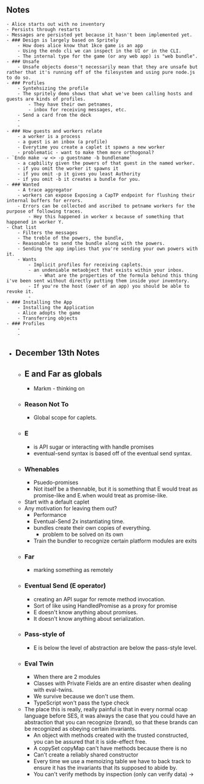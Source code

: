 ## Notes
	- Alice starts out with no inventory
	- Persists through restarts
	- Messages are persisted yet because it hasn't been implemented yet.
	- ### Design is largely based on Spritely
		- How does alice know that 1kce game is an app
		- Using the endo cli we can inspect in the UI or in the CLI.
		- The internal type for the game (or any web app) is "web bundle".
	- ### Unsafe
		- Unsafe objects doesn't necessarily mean that they are unsafe but rather that it's running off of the filesystem and using pure node.js to do so.
	- ### Profiles
		- Syntehsizing the profile
		- The spritely demo shows that what we've been calling hosts and guests are kinds of profiles.
			- They have their own petnames,
			- inbox for receiving messages, etc.
		- Send a card from the deck
		-
		-
	- ### How guests and workers relate
		- a worker is a process
		- a guest is an inbox (a profile)
		- Everytime you create a caplet it spawns a new worker
		- problematic - want to make them more orthogonal?
	- `Endo make -w <> -p guestname -b bundlename`
		- a capbility given the powers of that guest in the named worker.
		- if you omit the worker it spawns it
		- if you omit -p it gives you least Authority
		- if you omit -b it creates a bundle for you.
	- ### Wanted
		- A trace aggregator
		- workers can expose Exposing a CapTP endpoint for flushing their internal buffers for errors.
		- Errors can be collected and ascribed to petname workers for the purpose of following traces.
			- Hey this happened in worker x because of something that happened in worker Y.
	- Chat list
		- Filters the messages
		- The treble of the powers, the bundle,
		- Reasonable to send the bundle along with the powers.
		- Sending the app implies that you're sending your own powers with it.
		- Wants
			- Implicit profiles for receiving caplets.
			- an undeniable metaobject that exists within your inbox.
				- What are the properties of the formula behind this thing i've been sent without directly putting them inside your inventory.
			- If you're the host (ower of an app) you should be able to revoke it.
			-
	- ### Installing the App
		- Installing the Application
		- Alice adopts the game
		- Transferring objects
	- ### Profiles
		-
		-
- ## December 13th Notes
	- ## E and Far as globals
		- Markm - thinking on
	- ### Reason Not To
		- Global scope for caplets.
	- ### E
		- is API sugar or interacting with handle promises
		- eventual-send syntax is based off of the eventual send syntax.
	- ### Whenables
		- Psuedo-promises
		- Not itself be a thennable, but it is something that E would treat as promise-like and E.when would treat as promise-like.
	- Start with a default caplet
	- Any motivation for leaving them out?
		- Performance
		- Eventual-Send 2x instantiating time.
		- bundles create their own copies of everything.
			- problem to be solved on its own
		- Train the bundler to recognize certain platform modules are exits
	- ### Far
		- marking something as remotely
	- ### Eventual Send (E operator)
		- creating an API sugar for remote method invocation.
		- Sort of like using HandledPromise as a proxy for promise
		- E doesn't know anything about promises.
		- It doesn't know anything about serialization.
	- ### Pass-style of
		- E is below the level of abstraction are below the pass-style level.
	- ### Eval Twin
		- When there are 2 modules
		- Classes with Private Fields are an entire disaster when dealing with eval-twins.
		- We survive because we don't use them.
		- TypeScript won't pass the type check
	- The place this is really, really painful is that in every normal ocap language before SES, it was always the case that you could have an abstraction that you can recognize (brand), so that these brands can be recognized as obeying certain invariants.
		- An object with methods created with the trusted constructed, you can be assured that it is side-effect free.
		- A copySet copyMap can't have methods because there is no
		- Can't create a reliably shared constructor
		- Every time we use a memoizing table we have to back track to ensure it has the invariants that its supposed to abide by.
		- You can't verify methods by inspection (only can verify data) ->
